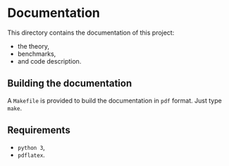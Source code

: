 Documentation
=============

This directory contains the documentation of this
project:

- the theory,
- benchmarks,
- and code description.

Building the documentation
--------------------------

A `Makefile` is provided to build the documentation
in `pdf` format. Just type `make`.


Requirements
------------

- `python 3`,
- `pdflatex`.
